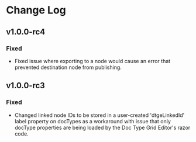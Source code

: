 # Change Log

## v1.0.0-rc4

### Fixed

* Fixed issue where exporting to a node would cause an error that prevented destination node from publishing.

## v1.0.0-rc3

### Fixed

* Changed linked node IDs to be stored in a user-created 'dtgeLinkedId' label property on docTypes as a workaround with issue that only docType properties are being loaded by the Doc Type Grid Editor's razor code.